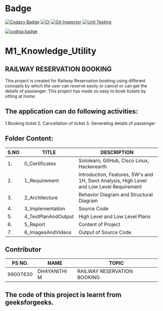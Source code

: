 # Badge

[![Codacy Badge](https://app.codacy.com/project/badge/Grade/26bfcdb6c3c04c8db4d0d39b76c41e98)](https://www.codacy.com/gh/dhaya007/M1_Knowledge_Utility/dashboard?utm_source=github.com&amp;utm_medium=referral&amp;utm_content=dhaya007/M1_Knowledge_Utility&amp;utm_campaign=Badge_Grade)
[![CI](https://github.com/dhaya007/M1_Knowledge_Utility/actions/workflows/main.yml/badge.svg)](https://github.com/dhaya007/M1_Knowledge_Utility/actions/workflows/main.yml)
[![Git Inspector](https://github.com/dhaya007/M1_Knowledge_Utility/actions/workflows/Git%20Inspector.yml/badge.svg)](https://github.com/dhaya007/M1_Knowledge_Utility/actions/workflows/Git%20Inspector.yml)
[![Unit Testing](https://github.com/dhaya007/M1_Knowledge_Utility/actions/workflows/Unit%20Testing.yml/badge.svg)](https://github.com/dhaya007/M1_Knowledge_Utility/actions/workflows/Unit%20Testing.yml)




<a href="https://app.codiga.io/public/user/github/dhaya007">
   <img src="https://api.codiga.io/public/badge/user/github/dhaya007?style=dark" alt="codiga badge" />
</a>

# M1_Knowledge_Utility <BR/>

## RAILWAY RESERVATION BOOKING <BR/>
This project is created for Railway Reservation booking using different concepts by which the user can reserve easily or cancel or can get the details of passenger. This project has made so easy to book tickets by sitting at home.

## The application can do following activities: <BR/>

1.Booking ticket
2. Cancellation of ticket
3. Generating details of passenger

## Folder Content: <BR/>

| S.NO | TITLE | DESCRIPTION |
|------|-------|-------------|
|1.    | 0_Certificates | Sololearn, GitHub, Cisco Linux, Hackerearth |
|2.    | 1_Requirement  | Introduction, Features, 5W's and 1H, Swot Analysis, High Level and Low Level Requirement |
|3.    | 2_Architecture | Behavior Diagram and Structural Diagram |
|4.    | 3_Implementation | Source Code |
|5.    | 4_TestPlanAndOutput | High Level and Low Level Plans |
|6.    | 5_Report | Content of Project |
|7.    | 6_ImagesAndVideos | Output of Source Code |

## Contributor 
| PS NO. | NAME | TOPIC |
|--------|------|-------|
|99007630    | DHAYANITHI M  | RAILWAY RESERVATION BOOKING |

## The code of this project is learnt from geeksforgeeks.

